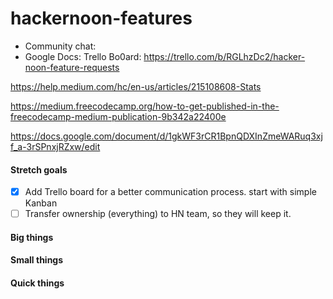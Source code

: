 # hackernoon-features

- Community chat:
[]()
[](https://community.hackernoon.com/t/moving-features-requests-into-a-new-level/711)
- Google Docs:
[]()
Trello Bo0ard: https://trello.com/b/RGLhzDc2/hacker-noon-feature-requests

https://help.medium.com/hc/en-us/articles/215108608-Stats

https://medium.freecodecamp.org/how-to-get-published-in-the-freecodecamp-medium-publication-9b342a22400e

https://docs.google.com/document/d/1gkWF3rCR1BpnQDXInZmeWARuq3xjf_a-3rSPnxjRZxw/edit

#### Stretch goals
- [x] Add Trello board for a better communication process. start with simple Kanban
- [ ] Transfer ownership (everything) to HN team, so they will keep it.

#### Big things

#### Small things

#### Quick things
